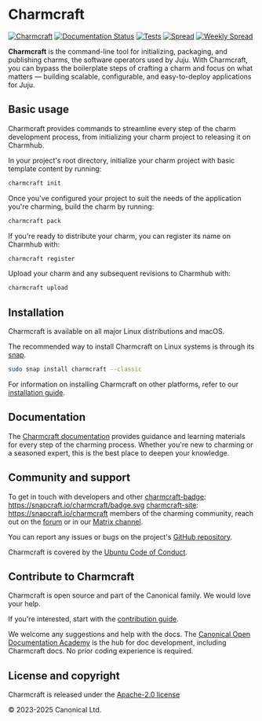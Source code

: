 # Charmcraft

[![Charmcraft][charmcraft-badge]](charmcraft-latest)
[![Documentation Status][rtd-badge]](rtd-latest)
[![Tests][tests-badge]](tests-results)
[![Spread][spread-badge]](spread-results)
[![Weekly Spread][weekly-spread-badge]](weekly-spread-results)

**Charmcraft** is the command-line tool for initializing, packaging, and publishing
charms, the software operators used by Juju. With Charmcraft, you can bypass the
boilerplate steps of crafting a charm and focus on what matters — building scalable,
configurable, and easy-to-deploy applications for Juju.

## Basic usage

Charmcraft provides commands to streamline every step of the charm development process,
from initializing your charm project to releasing it on Charmhub.

In your project's root directory, initialize your charm project with basic template
content by running:

```bash
charmcraft init
```

Once you've configured your project to suit the needs of the application you're
charming, build the charm by running:

```bash
charmcraft pack
```

If you're ready to distribute your charm, you can register its name on Charmhub with:

```bash
charmcraft register
```

Upload your charm and any subsequent revisions to Charmhub with:

```bash
charmcraft upload
```

## Installation

Charmcraft is available on all major Linux distributions and macOS.

The recommended way to install Charmcraft on Linux systems is through its
[snap](https://snapcraft.io/charmcraft).

```bash
sudo snap install charmcraft --classic
```

For information on installing Charmcraft on other platforms, refer to our [installation
guide](https://canonical-charmcraft.readthedocs-hosted.com/en/stable/howto/set-up-charmcraft).

## Documentation

The [Charmcraft
documentation](https://canonical-charmcraft.readthedocs-hosted.com/en/stable/) provides
guidance and learning materials for every step of the charming process. Whether you're
new to charming or a seasoned expert, this is the best place to deepen your knowledge.

## Community and support

To get in touch with developers and other
[charmcraft-badge]: https://snapcraft.io/charmcraft/badge.svg
[charmcraft-site]: https://snapcraft.io/charmcraft members of the charming community, reach
out on the [forum](https://discourse.charmhub.io) or in our [Matrix
channel](https://matrix.to/#/#charmhub-charmcraft:ubuntu.com).

You can report any issues or bugs on the project's [GitHub
repository](https://github.com/canonical/charmcraft/issues).

Charmcraft is covered by the [Ubuntu Code of
Conduct](https://ubuntu.com/community/ethos/code-of-conduct).

## Contribute to Charmcraft

Charmcraft is open source and part of the Canonical family. We would love your help.

If you're interested, start with the [contribution guide](CONTRIBUTING.md).

We welcome any suggestions and help with the docs. The [Canonical Open Documentation
Academy](https://github.com/canonical/open-documentation-academy) is the hub for doc
development, including Charmcraft docs. No prior coding experience is required.

## License and copyright

Charmcraft is released under the [Apache-2.0 license](LICENSE)

© 2023-2025 Canonical Ltd.

[charmcraft-badge]: https://snapcraft.io/charmcraft/badge.svg
[charmcraft-site]: https://snapcraft.io/charmcraft
[rtd-badge]: https://readthedocs.com/projects/canonical-charmcraft/badge/?version=latest
[rtd-latest]: https://canonical-charmcraft.readthedocs-hosted.com/en/latest/?badge=latest
[tests-badge]: https://github.com/canonical/charmcraft/actions/workflows/tests.yaml/badge.svg?event=push
[tests-results]: https://github.com/canonical/charmcraft/actions/workflows/tests.yaml
[spread-badge]: https://github.com/canonical/charmcraft/actions/workflows/spread.yaml/badge.svg?event=push
[spread-results]: https://github.com/canonical/charmcraft/actions/workflows/spread.yaml
[weekly-spread-badge]: https://github.com/canonical/charmcraft/actions/workflows/spread-large.yaml/badge.svg
[weekly-spread-results]: https://github.com/canonical/charmcraft/actions/workflows/spread-large.yaml
